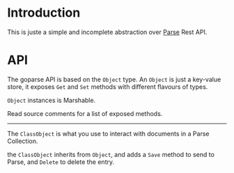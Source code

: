 Introduction
===

This is juste a simple and incomplete abstraction over [Parse](http://parse.com) Rest API.

API
===

The goparse API is based on the `Object` type.
An `Object` is just a key-value store, it exposes `Get` and `Set`
methods with different flavours of types.

`Object` instances is Marshable.

Read source comments for a list of exposed methods.

---

The `ClassObject` is what you use to interact with documents in a Parse
Collection.

the `ClassObject` inherits from `Object`, and adds a `Save` method to
send to Parse, and `Delete` to delete the entry.

